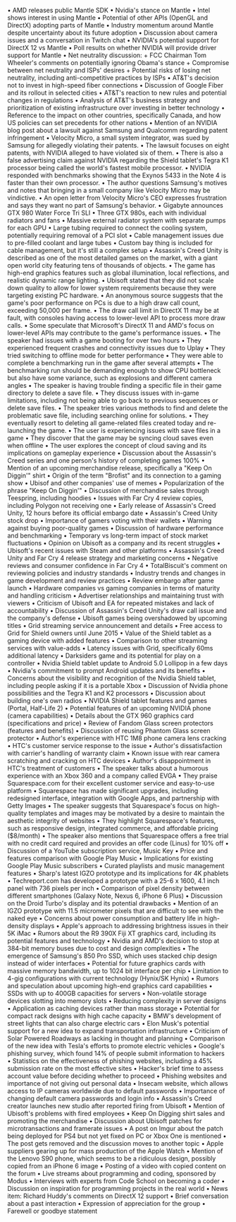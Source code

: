 • AMD releases public Mantle SDK
• Nvidia's stance on Mantle
• Intel shows interest in using Mantle
• Potential of other APIs (OpenGL and DirectX) adopting parts of Mantle
• Industry momentum around Mantle despite uncertainty about its future adoption
• Discussion about camera issues and a conversation in Twitch chat
• NVIDIA's potential support for DirectX 12 vs Mantle
• Poll results on whether NVIDIA will provide driver support for Mantle
• Net neutrality discussion:
	+ FCC Chairman Tom Wheeler's comments on potentially ignoring Obama's stance
	+ Compromise between net neutrality and ISPs' desires
	+ Potential risks of losing net neutrality, including anti-competitive practices by ISPs
• AT&T's decision not to invest in high-speed fiber connections
• Discussion of Google Fiber and its rollout in selected cities
• AT&T's reaction to new rules and potential changes in regulations
• Analysis of AT&T's business strategy and prioritization of existing infrastructure over investing in better technology
• Reference to the impact on other countries, specifically Canada, and how US policies can set precedents for other nations
• Mention of an NVIDIA blog post about a lawsuit against Samsung and Qualcomm regarding patent infringement
• Velocity Micro, a small system integrator, was sued by Samsung for allegedly violating their patents.
• The lawsuit focuses on eight patents, with NVIDIA alleged to have violated six of them.
• There is also a false advertising claim against NVIDIA regarding the Shield tablet's Tegra K1 processor being called the world's fastest mobile processor.
• NVIDIA responded with benchmarks showing that the Exynos 5433 in the Note 4 is faster than their own processor.
• The author questions Samsung's motives and notes that bringing in a small company like Velocity Micro may be vindictive.
• An open letter from Velocity Micro's CEO expresses frustration and says they want no part of Samsung's behavior.
• Gigabyte announces GTX 980 Water Force Tri SLI
• Three GTX 980s, each with individual radiators and fans
• Massive external radiator system with separate pumps for each GPU
• Large tubing required to connect the cooling system, potentially requiring removal of a PCI slot
• Cable management issues due to pre-filled coolant and large tubes
• Custom bay thing is included for cable management, but it's still a complex setup
• Assassin's Creed Unity is described as one of the most detailed games on the market, with a giant open world city featuring tens of thousands of objects.
• The game has high-end graphics features such as global illumination, local reflections, and realistic dynamic range lighting.
• Ubisoft stated that they did not scale down quality to allow for lower system requirements because they were targeting existing PC hardware.
• An anonymous source suggests that the game's poor performance on PCs is due to a high draw call count, exceeding 50,000 per frame.
• The draw call limit in DirectX 11 may be at fault, with consoles having access to lower-level API to process more draw calls.
• Some speculate that Microsoft's DirectX 11 and AMD's focus on lower-level APIs may contribute to the game's performance issues.
• The speaker had issues with a game booting for over two hours
• They experienced frequent crashes and connectivity issues due to Uplay
• They tried switching to offline mode for better performance
• They were able to complete a benchmarking run in the game after several attempts
• The benchmarking run should be demanding enough to show CPU bottleneck but also have some variance, such as explosions and different camera angles
• The speaker is having trouble finding a specific file in their game directory to delete a save file.
• They discuss issues with in-game limitations, including not being able to go back to previous sequences or delete save files.
• The speaker tries various methods to find and delete the problematic save file, including searching online for solutions.
• They eventually resort to deleting all game-related files created today and re-launching the game.
• The user is experiencing issues with save files in a game
• They discover that the game may be syncing cloud saves even when offline
• The user explores the concept of cloud saving and its implications on gameplay experience
• Discussion about the Assassin's Creed series and one person's history of completing games 100%
• Mention of an upcoming merchandise release, specifically a "Keep On Diggin'" shirt
• Origin of the term "Brofist" and its connection to a gaming show
• Ubisof and other companies' use of memes
• Popularization of the phrase "Keep On Diggin'"
• Discussion of merchandise sales through Teespring, including hoodies
• Issues with Far Cry 4 review copies, including Polygon not receiving one
• Early release of Assassin's Creed Unity, 12 hours before its official embargo date
• Assassin's Creed Unity stock drop
• Importance of gamers voting with their wallets
• Warning against buying poor-quality games
• Discussion of hardware performance and benchmarking
• Temporary vs long-term impact of stock market fluctuations
• Opinion on Ubisoft as a company and its recent struggles
• Ubisoft's recent issues with Steam and other platforms
• Assassin's Creed Unity and Far Cry 4 release strategy and marketing concerns
• Negative reviews and consumer confidence in Far Cry 4
• TotalBiscuit's comment on reviewing policies and industry standards
• Industry trends and changes in game development and review practices
• Review embargo after game launch
• Hardware companies vs gaming companies in terms of maturity and handling criticism
• Advertiser relationships and maintaining trust with viewers
• Criticism of Ubisoft and EA for repeated mistakes and lack of accountability
• Discussion of Assassin's Creed Unity's draw call issue and the company's defense
• Ubisoft games being overshadowed by upcoming titles
• Grid streaming service announcement and details
• Free access to Grid for Shield owners until June 2015
• Value of the Shield tablet as a gaming device with added features
• Comparison to other streaming services with value-adds
• Latency issues with Grid, specifically 60ms additional latency
• Darksiders game and its potential for play on a controller
• Nvidia Shield tablet update to Android 5.0 Lollipop in a few days
• Nvidia's commitment to prompt Android updates and its benefits
• Concerns about the visibility and recognition of the Nvidia Shield tablet, including people asking if it is a portable Xbox
• Discussion of Nvidia phone possibilities and the Tegra K1 and K2 processors
• Discussion about building one's own radios
• NVIDIA Shield tablet features and games (Portal, Half-Life 2)
• Potential features of an upcoming NVIDIA phone (camera capabilities)
• Details about the GTX 960 graphics card (specifications and price)
• Review of Fandom Glass screen protectors (features and benefits)
• Discussion of reusing Phantom Glass screen protector
• Author's experience with HTC 1M8 phone camera lens cracking
• HTC's customer service response to the issue
• Author's dissatisfaction with carrier's handling of warranty claim
• Known issue with rear camera scratching and cracking on HTC devices
• Author's disappointment in HTC's treatment of customers
• The speaker talks about a humorous experience with an Xbox 360 and a company called EVGA
• They praise Squarespace.com for their excellent customer service and easy-to-use platform
• Squarespace has made significant upgrades, including redesigned interface, integration with Google Apps, and partnership with Getty Images
• The speaker suggests that Squarespace's focus on high-quality templates and images may be motivated by a desire to maintain the aesthetic integrity of websites
• They highlight Squarespace's features, such as responsive design, integrated commerce, and affordable pricing ($8/month)
• The speaker also mentions that Squarespace offers a free trial with no credit card required and provides an offer code (Linus) for 10% off
• Discussion of a YouTube subscription service, Music Key
• Price and features comparison with Google Play Music
• Implications for existing Google Play Music subscribers
• Curated playlists and music management features
• Sharp's latest IGZO prototype and its implications for 4K phablets
• Techreport.com has developed a prototype with a 25-6 x 1600, 4.1 inch panel with 736 pixels per inch
• Comparison of pixel density between different smartphones (Galaxy Note, Nexus 6, iPhone 6 Plus)
• Discussion on the Droid Turbo's display and its potential drawbacks
• Mention of an IGZO prototype with 11.5 micrometer pixels that are difficult to see with the naked eye
• Concerns about power consumption and battery life in high-density displays
• Apple's approach to addressing brightness issues in their 5K iMac
• Rumors about the R9 390X Fiji XT graphics card, including its potential features and technology
• Nvidia and AMD's decision to stop at 384-bit memory buses due to cost and design complexities
• The emergence of Samsung's 850 Pro SSD, which uses stacked chip design instead of wider interfaces
• Potential for future graphics cards with massive memory bandwidth, up to 1024 bit interface per chip
• Limitation to 4-gig configurations with current technology (Hynix/SK Hynix)
• Rumors and speculation about upcoming high-end graphics card capabilities
• SSDs with up to 400GB capacities for servers
• Non-volatile storage devices slotting into memory slots
• Reducing complexity in server designs
• Application as caching devices rather than mass storage
• Potential for compact rack designs with high cache capacity
• BMW's development of street lights that can also charge electric cars
• Elon Musk's potential support for a new idea to expand transportation infrastructure
• Criticism of Solar Powered Roadways as lacking in thought and planning
• Comparison of the new idea with Tesla's efforts to promote electric vehicles
• Google's phishing survey, which found 14% of people submit information to hackers
• Statistics on the effectiveness of phishing websites, including a 45% submission rate on the most effective sites
• Hacker's brief time to assess account value before deciding whether to proceed
• Phishing websites and importance of not giving out personal data
• Insecam website, which allows access to IP cameras worldwide due to default passwords
• Importance of changing default camera passwords and login info
• Assassin's Creed creator launches new studio after reported firing from Ubisoft
• Mention of Ubisoft's problems with fired employees
• Keep On Digging shirt sales and promoting the merchandise
• Discussion about Ubisoft patches for microtransactions and framerate issues
• A post on Imgur about the patch being deployed for PS4 but not yet fixed on PC or Xbox One is mentioned
• The post gets removed and the discussion moves to another topic
• Apple suppliers gearing up for mass production of the Apple Watch
• Mention of the Lenovo S90 phone, which seems to be a ridiculous design, possibly copied from an iPhone 6 image
• Posting of a video with copied content on the forum
• Live streams about programming and coding, sponsored by Modus
• Interviews with experts from Code School on becoming a coder
• Discussion on inspiration for programming projects in the real world
• News item: Richard Huddy's comments on DirectX 12 support
• Brief conversation about a past interaction
• Expression of appreciation for the group
• Farewell or goodbye statement